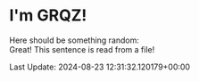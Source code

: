 # I'm GRQZ!
Here should be something random:  
Great! This sentence is read from a file!


Last Update: 2024-08-23 12:31:32.120179+00:00
